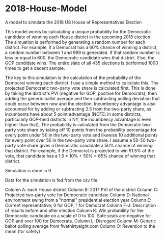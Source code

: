 # 2018-House-Model
A model to simulate the 2018 US House of Representatives Election

This model works by calculating a unique probability for the Democratic candidate of winning each House district in the upcoming 2018 election.  The simuation is performed by generating a random number for each district.  For example, if a Democrat has a 60% chance of winning a district, a random number between 1 and 999 is generated.  If that random number is less or equal to 600, the Democratic candidate wins that district.  Else, the GOP candidate wins.  The entire slate of all 435 elections is performed 1000 times to get a decent sample.

The key to this simulation is the calculation of the probability of the Democrat winning each district.  I use a simple method to calculate this.  The projected Democratic two-party vote share is calculated first.  This is done by taking the district's PVI (negative for GOP, positive for Democrats), then adding the generic ballot average and then subtracting polling deviation that could occur between now and the election.  Incumbency advantage is also accounted for by adding or subtracting 2.5 from the two-party share, as incumbents have about 5 point advantage (NOTE: in some districts, particularly GOP-held districts in NY, the incumbency advantage is even higher than that).  The probability is calculated from the Democratic two-party vote share by taking off 10 points from the probability percentage for every point under 50 in the two-party vote and likewise 10 additional points for every point over 50 in the two-party vote share.  I assume a 50-50 two-party vote share gives a Democratic candidate a 50% chance of winning that district.  For example, if the Democrat is projected to win 51.5% of the vote, that candidate has a 1.5 * 10% + 50% = 65% chance of winning that district.  

Simulation is done in R

Data for the simulation is fed from the csv file.

Column A: each House district
Column B: 2017 PVI of the district
Column C: Projected two-party vote for Democratic candidate
Column D: National environment swing from a "normal" presidential election year
Column E: Current representative; 0 for GOP, 1 for Democrat
Column F-J: Description of results before and after election
Column K: Win probability for the Democratic candidate on a scale of 0 to 100.  Safe seats are negative for GOP and over 100 for Democrats.
Column L: Disregard
Column M: Generic ballot polling average from fivethirtyeight.com
Column O: Reversion to the mean (for safety)

